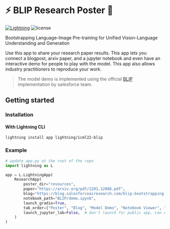 # ⚡️ BLIP Research Poster 🔬

[![Lightning](https://img.shields.io/badge/-Lightning-792ee5?logo=pytorchlightning&logoColor=white)](https://lightning.ai)
![license](https://img.shields.io/badge/License-Apache%202.0-blue.svg)

Bootstrapping Language-Image Pre-training for Unified Vision-Language Understanding and Generation

Use this app to share your research paper results. This app lets you connect a blogpost, arxiv paper, and a jupyter
notebook and even have an interactive demo for people to play with the model. This app also allows industry
practitioners to reproduce your work.

> The model demo is implemented using the official [BLIP](https://github.com/salesforce/BLIP) implementation by salesforce team.

## Getting started

### Installation

#### With Lightning CLI

`lightning install app lightning/icml22-blip`

### Example

```python
# update app.py at the root of the repo
import lightning as L

app = L.LightningApp(
    ResearchApp(
        poster_dir="resources",
        paper="https://arxiv.org/pdf/2201.12086.pdf",
        blog="https://blog.salesforceairesearch.com/blip-bootstrapping-language-image-pretraining/",
        notebook_path="BLIP/demo.ipynb",
        launch_gradio=True,
        tab_order=["Poster", "Blog", "Model Demo", "Notebook Viewer", "Paper"],
        launch_jupyter_lab=False,  # don't launch for public app, can expose to security vulnerability
    )
)
```

